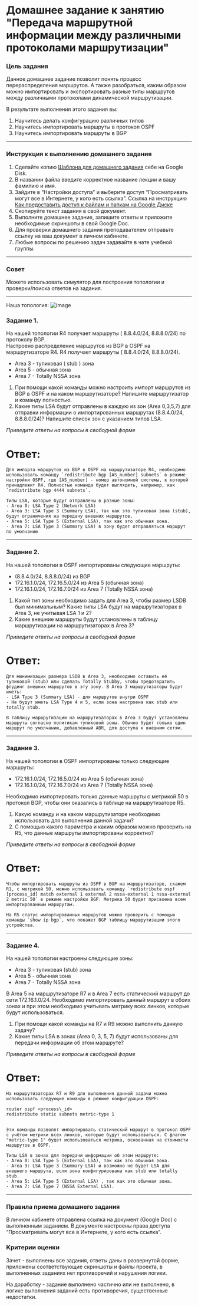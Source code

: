 # Домашнее задание к занятию "Передача маршрутной информации между различными протоколами маршрутизации"

### Цель задания

Данное домашнее задание позволит понять процесс перераспределения маршрутов. А также разобраться, каким образом можно импортировать и экспортировать разные типы маршрутов между различными протоколами динамической маршрутизации.

В результате выполнения этого задания вы:
1) Научитесь делать конфигурацию различных типов
2) Научитесь импортировать маршруты в протокол OSPF
3) Научитесь импортировать маршруты в BGP

------

### Инструкция к выполнению домашнего задания

1. Сделайте копию [Шаблона для домашнего задания](https://docs.google.com/document/d/1youKpKm_JrC0UzDyUslIZW2E2bIv5OVlm_TQDvH5Pvs/edit) себе на Google Disk.
2. В названии файла введите корректное название лекции и вашу фамилию и имя.
3. Зайдите в “Настройки доступа” и выберите доступ “Просматривать могут все в Интернете, у кого есть ссылка”.  Ссылка на инструкцию [Как предоставить доступ к файлам и папкам на Google Диске](https://support.google.com/docs/answer/2494822?hl=ru&co=GENIE.Platform%3DDesktop)
4. Скопируйте текст задания в свой документ.
5. Выполните домашнее задание, запишите ответы и приложите необходимые скриншоты в свой Google Doc.
6. Для проверки домашнего задания преподавателем отправьте ссылку на ваш документ в личном кабинете.
7. Любые вопросы по решению задач задавайте в чате учебной группы.

---

### Совет
Можете использовать симулятор для построения топологии и проверки/поиска ответов на задания. 

------

Наша топология:
![image](https://user-images.githubusercontent.com/51816695/154713259-4202c075-9223-441f-bdba-f81895cd6690.png)

### Задание 1. 

На нашей топологии  R4 получает маршруты ( 8.8.4.0/24, 8.8.8.0/24) по протоколу BGP.  
Настроено распределение маршрутов из BGP в OSPF на маршрутизаторе R4. R4 получает маршруты ( 8.8.4.0/24, 8.8.8.0/24).  
- Area 3 - тупиковая ( stub ) зона
- Area 5 - обычная зона
- Area 7 - Totally NSSA зона

1) При помощи какой команды можно настроить импорт маршрутов из BGP в OSPF и на каком маршрутизаторе? Напишите маршрутизатор и команду полностью.
2) Какие типы LSA будут отправлены в каждую из зон (Area 0,3,5,7) для отправки информации о импортированных маршрутах (8.8.4.0/24, 8.8.8.0/24)? Напишите список зон с указанием типов LSA.

*Приведите ответы на вопросы в свободной форме*
# Ответ:
```
Для импорта маршрутов из BGP в OSPF на маршрутизаторе R4, необходимо использовать команду `redistribute bgp [AS_number] subnets` в режиме настройки OSPF, где [AS_number] - номер автономной системы, к которой принадлежит R4. Полностью команда будет выглядеть, например, как `redistribute bgp 4444 subnets`.

Типы LSA, которые будут отправлены в разные зоны:
- Area 0: LSA Type 2 (Network LSA)
- Area 3: LSA Type 3 (Summary LSA), так как это тупиковая зона (stub), будут ограничения на передачу внешних маршрутов.
- Area 5: LSA Type 5 (External LSA), так как это обычная зона.
- Area 7: LSA Type 3 (Summary LSA) в зону будет отправляться маршрут по умолчанию 
```

------

### Задание 2.

На нашей топологии в OSPF импортированы следующие маршруты:
- (8.8.4.0/24, 8.8.8.0/24) из BGP
- 172.16.1.0/24, 172.16.5.0/24 из Area 5 (обычная зона)
- 172.16.1.0/24, 172.16.7.0/24 из Area 7 (Totally NSSA зона)

1) Какой тип зоны необходимо задать для Area 3, чтобы размер LSDB был минимальным? Какие типы LSA будут на маршрутизаторах в Area 3, не учитывая LSA 1 и 2? 
2) Какие внешние маршруты будут установлены в таблицу маршрутизации на маршрутизаторах в Area 3?

*Приведите ответы на вопросы в свободной форме*
# Ответ:
```
Для минимизации размера LSDB в Area 3, необходимо оставить её тупиковой (stub) или сделать Totally Stubby, чтобы предотвратить флудинг внешних маршрутов в эту зону. В Area 3 маршрутизаторы будут иметь:
- LSA Type 3 (Summary LSA) - для маршрутов внутри OSPF
- Не будут иметь LSA Type 4 и 5, если зона настроена как stub или totally stub.

В таблицу маршрутизации на маршрутизаторах в Area 3 будут установлены маршруты согласно политикам тупиковой зоны. Обычно будет только один маршрут по умолчанию, добавленный ABR, для доступа к внешним сетям.
```

------

### Задание 3.

На нашей топологии в OSPF импортированы только следующие маршруты:
- 172.16.1.0/24, 172.16.5.0/24 из Area 5 (обычная зона)
- 172.16.1.0/24, 172.16.7.0/24 из Area 7 (Totally NSSA зона)

Необходимо импортировать только данные маршруты  с метрикой 50 в протокол BGP, чтобы они оказались в таблице на маршрутизаторе R5.

1) Какую команду и на каком маршрутизаторе необходимо использовать для выполнения данной задачи? 
2) С помощью какого параметра и каким образом можно проверить на R5, что данные маршруты импортированы корректно?

*Приведите ответы на вопросы в свободной форме*
# Ответ:
```
Чтобы импортировать маршруты из OSPF в BGP на маршрутизаторе, скажем R1, с метрикой 50, можно использовать команду `redistribute ospf [process_id] match external 1 external 2 nssa-external 1 nssa-external 2 metric 50` в режиме настройки BGP. Метрика 50 будет присвоена всем импортированным маршрутам.

На R5 статус импортированных маршрутов можно проверить с помощью команды `show ip bgp`, что покажет BGP таблицу маршрутизации этого устройства.
```
------

### Задание 4.

На нашей топологии настроены следующие зоны:
- Area 3 - тупиковая (stub) зона
- Area 5 - обычная зона
- Area 7 - Totally NSSA зона

В Area 5 на маршрутизаторе R7 и в Area 7 есть статический маршрут до сети 172.16.1.0/24. Необходимо импортировать данный маршрут в обоих зонах и при этом необходимо учитывать метрику всех линков, которые будут использоваться. 

1) При помощи какой команды на R7 и R9 можно выполнить данную задачу? 
2) Какие типы LSA в зонах (Area 0, 3, 5, 7) будут использованы для передачи информации об этом маршруте? 

*Приведите ответы на вопросы в свободной форме*
# Ответ:
```
На маршрутизаторах R7 и R9 для выполнения данной задачи можно использовать следующие команды в режиме конфигурации OSPF:

router ospf <process\_id>
redistribute static subnets metric-type 1


Эти команды позволят импортировать статический маршрут в протокол OSPF с учётом метрики всех линков, которые будут использоваться. С флагом "metric-type 1" будет использоваться метрика, основанная на стоимости маршрутов в OSPF.

Типы LSA в зонах для передачи информации об этом маршруте:
- Area 0: LSA Type 5 (External LSA), так как это обычная зона.
- Area 3: LSA Type 3 (Summary LSA) и возможно не будет LSA для внешнего маршрута, если зона конфигурирована как stub или totally stub.
- Area 5: LSA Type 5 (External LSA) , так как это обычная зона.
- Area 7: LSA Type 7 (NSSA External LSA).
```

------

### Правила приема домашнего задания

В личном кабинете отправлена ссылка на документ (Google Doc) с выполненным заданием. В документе настроены права доступа “Просматривать могут все в Интернете, у кого есть ссылка”.

### Критерии оценки

Зачет - выполнены все задания, ответы даны в развернутой форме, приложены соответствующие скриншоты и файлы проекта, в выполненных заданиях нет противоречий и нарушения логики.

На доработку - задание выполнено частично или не выполнено, в логике выполнения заданий есть противоречия, существенные недостатки.
